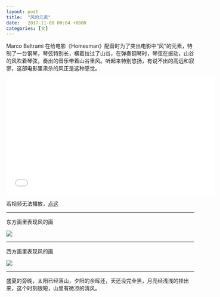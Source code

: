 ```yaml
---
layout: post
title:  "风的元素"
date:   2017-11-08 00:04 +0800
categories: [文]
---
```


Marco Beltrami 在给电影《Homesman》配音时为了突出电影中“风”的元素，特制了一台钢琴，琴弦特别长，横着拉过了山谷，在弹奏钢琴时，琴弦在振动，山谷的风吹着琴弦，奏出的音乐带着山谷里风。听起来特别悠扬，有说不出的高远和寂寥，这部电影里肃杀的风正是这种感觉。

<iframe src="//player.bilibili.com/player.html?aid=16122929&cid=26311397&page=1" scrolling="no" border="0" frameborder="no" framespacing="0" width="560" height="315" allowfullscreen="true"> </iframe>

若视频无法播放，[点这](https://www.bilibili.com/video/av16122929/)

---



东方画里表现风的画

![](https://wx2.sinaimg.cn/mw690/698f3196gy1flapffrfnij21jk12f7ki.jpg)



---





西方画里表现风的画

![](https://wx2.sinaimg.cn/mw690/698f3196gy1fla111c0ahj20xc0mn1ky.jpg)



---



盛夏的旁晚，太阳已经落山，夕阳的余晖还，天还没完全黑，月亮经浅浅的挂出来，这个时刻很短，山里有微凉的清风。



